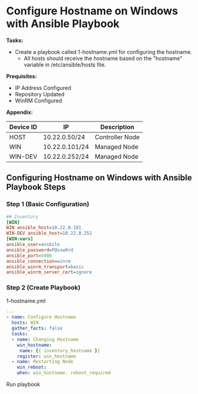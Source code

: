 # Configure Hostname on Windows with Ansible Playbook

**Tasks:**

- Create a playbook called 1-hostname.yml for configuring the hostname.
  - All hosts should receive the hostname based on the "hostname" variable in /etc/ansible/hosts file.

**Prequisites:**

- IP Address Configured
- Repository Updated
- WinRM Configured

**Appendix:** 

| Device ID | IP             | Description     |
| --------- | -------------- | --------------- |
| HOST      | 10.22.0.50/24  | Controller Node |
| WIN       | 10.22.0.101/24 | Managed Node    |
| WIN-DEV   | 10.22.0.252/24 | Managed Node    |

## Configuring Hostname on Windows with Ansible Playbook Steps

### Step 1 (Basic Configuration)

```ini
## Inventory
[WIN]
WIN ansible_host=10.22.0.101
WIN-DEV ansible_host=10.22.0.252
[WIN:vars]
ansible_user=ansbile
ansible_password=P@ssw0rd
ansible_port=5986
ansible_connection=winrm
ansible_winrm_transport=basic
ansible_winrm_server_cert=ignore
```

### Step 2 (Create Playbook)

1-hostname.yml

```yaml
---
- name: Configure Hostname
  hosts: WIN
  gather_facts: false
  tasks:
  - name: Changing Hostname
    win_hostname:
     name: {{ inventory_hostname }}
    register: win_hostname
  - name: Restarting Node
    win_reboot:
    when: win_hostname. reboot_required
```

Run playbook
